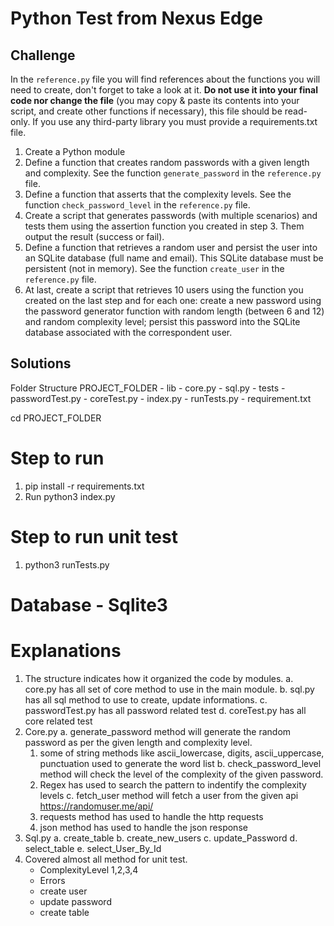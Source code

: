 # Python Test from Nexus Edge

## Challenge
In the `reference.py` file you will find references about the functions you will need to create, don't forget to take a look at it. **Do not use it into your final code nor change the file** (you may copy & paste its contents into your script, and create other functions if necessary), this file should be read-only.
If you use any third-party library you must provide a requirements.txt file.

1. Create a Python module
2. Define a function that creates random passwords with a given length and complexity. See the function `generate_password` in the `reference.py` file.
3. Define a function that asserts that the complexity levels. See the function `check_password_level` in the `reference.py` file.
4. Create a script that generates passwords (with multiple scenarios) and tests them using the assertion function you created in step 3. Them output the result (success or fail).
5. Define a function that retrieves a random user and persist the user into an SQLite database (full name and email). This SQLite database must be persistent (not in memory). See the function `create_user` in the `reference.py` file.
6. At last, create a script that retrieves 10 users using the function you created on the last step and for each one: create a new password using the password generator function with random length (between 6 and 12) and random complexity level; persist this password into the SQLite database associated with the correspondent user.

## Solutions
Folder Structure
  PROJECT_FOLDER
    - lib
      - core.py
      - sql.py
    - tests
      - passwordTest.py
      - coreTest.py
    - index.py
    - runTests.py
    - requirement.txt
    
 cd PROJECT_FOLDER
 
# Step to run 
  1. pip install -r requirements.txt
  2. Run python3 index.py 
# Step to run unit test
  1. python3 runTests.py

# Database - Sqlite3 
  
 # Explanations 
  1. The structure indicates how it organized the code by modules.
    a. core.py has all set of core method to use in the main module.
    b. sql.py has all sql method to use to create, update informations.
    c. passwordTest.py has all password related test
    d. coreTest.py has all core related test
  2. Core.py 
    a. generate_password method will generate the random password as per the given length and complexity level.
       1. some of string methods like ascii_lowercase, digits, ascii_uppercase, punctuation used to generate the word list 
    b. check_password_level method will check the level of the complexity of the given password.
      1. Regex has used to search the pattern to indentify the complexity levels
    c. fetch_user method will fetch a user from the given api https://randomuser.me/api/
      1. requests method has used to handle the http requests
      2. json method has used to handle the json response
  3. Sql.py 
    a. create_table
    b. create_new_users
    c. update_Password
    d. select_table
    e. select_User_By_Id
  4. Covered almost all method for unit test.
     - ComplexityLevel 1,2,3,4
     - Errors
     - create user
     - update password
     - create table
  
